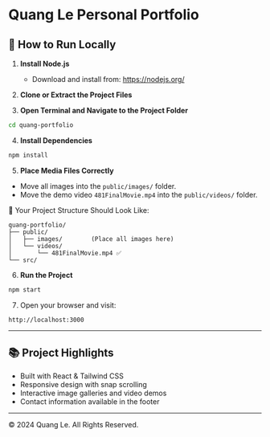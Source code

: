 
# Quang Le Personal Portfolio

## 🚀 How to Run Locally

1. **Install Node.js**
   - Download and install from: https://nodejs.org/

2. **Clone or Extract the Project Files**

3. **Open Terminal and Navigate to the Project Folder**
```bash
cd quang-portfolio
```

4. **Install Dependencies**
```bash
npm install
```

5. **Place Media Files Correctly**
- Move all images into the `public/images/` folder.
- Move the demo video `481FinalMovie.mp4` into the `public/videos/` folder.

📌 Your Project Structure Should Look Like:
```
quang-portfolio/
├── public/
│   ├── images/        (Place all images here)
│   └── videos/
│       └── 481FinalMovie.mp4 ✅
└── src/
```

6. **Run the Project**
```bash
npm start
```

7. Open your browser and visit:
```
http://localhost:3000
```

---
## 📚 Project Highlights
- Built with React & Tailwind CSS
- Responsive design with snap scrolling
- Interactive image galleries and video demos
- Contact information available in the footer

---
© 2024 Quang Le. All Rights Reserved.
